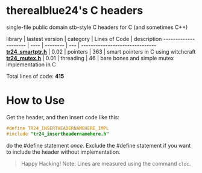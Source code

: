 # therealblue24's C headers
single-file public domain stb-style C headers for C (and sometimes C++)

<a name="tr24_libs"></a>
library    | lastest version | category | Lines of Code | description
--------------------- | ---- | -------- | --- | -------------------------------
**[tr24_smartptr.h](tr24_smartptr.h)** | 0.02 | pointers | 363 | smart pointers in C using witchcraft 
**[tr24_mutex.h](tr24_mutex.h)** | 0.01 | threading | 46 | bare bones and simple mutex implementation in C

Total lines of code: **415**

# How to Use
Get the header, and then insert code like this:
```c
#define TR24_INSERTHEADERNAMEHERE_IMPL
#include "tr24_insertheadernamehere.h"
```
do the #define statement *once*. Exclude the #define statement if you want
to include the header without implementation.

> Happy Hacking!
> Note: Lines are measured using the command `cloc`.
